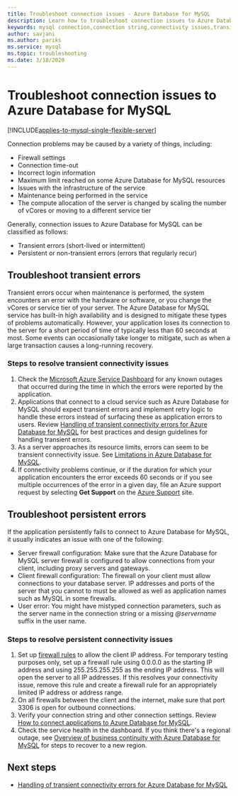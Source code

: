 ```yaml
---
title: Troubleshoot connection issues - Azure Database for MySQL
description: Learn how to troubleshoot connection issues to Azure Database for MySQL, including transient errors requiring retries, firewall issues, and outages.
keywords: mysql connection,connection string,connectivity issues,transient error,connection error
author: savjani
ms.author: pariks
ms.service: mysql
ms.topic: troubleshooting
ms.date: 3/18/2020
---
```


# Troubleshoot connection issues to Azure Database for MySQL

[!INCLUDE[applies-to-mysql-single-flexible-server](../includes/applies-to-mysql-single-flexible-server.md)]

Connection problems may be caused by a variety of things, including:

* Firewall settings
* Connection time-out
* Incorrect login information
* Maximum limit reached on some Azure Database for MySQL resources
* Issues with the infrastructure of the service
* Maintenance being performed in the service
* The compute allocation of the server is changed by scaling the number of vCores or moving to a different service tier

Generally, connection issues to Azure Database for MySQL can be classified as follows:

* Transient errors (short-lived or intermittent)
* Persistent or non-transient errors (errors that regularly recur)

## Troubleshoot transient errors

Transient errors occur when maintenance is performed, the system encounters an error with the hardware or software, or you change the vCores or service tier of your server. The Azure Database for MySQL service has built-in high availability and is designed to mitigate these types of problems automatically. However, your application loses its connection to the server for a short period of time of typically less than 60 seconds at most. Some events can occasionally take longer to mitigate, such as when a large transaction causes a long-running recovery.

### Steps to resolve transient connectivity issues

1. Check the [Microsoft Azure Service Dashboard](https://azure.microsoft.com/status) for any known outages that occurred during the time in which the errors were reported by the application.
2. Applications that connect to a cloud service such as Azure Database for MySQL should expect transient errors and implement retry logic to handle these errors instead of surfacing these as application errors to users. Review [Handling of transient connectivity errors for Azure Database for MySQL](concepts-connectivity.md) for best practices and design guidelines for handling transient errors.
3. As a server approaches its resource limits, errors can seem to be transient connectivity issue. See [Limitations in Azure Database for MySQL](concepts-limits.md).
4. If connectivity problems continue, or if the duration for which your application encounters the error exceeds 60 seconds or if you see multiple occurrences of the error in a given day, file an Azure support request by selecting **Get Support** on the [Azure Support](https://azure.microsoft.com/support/options) site.

## Troubleshoot persistent errors

If the application persistently fails to connect to Azure Database for MySQL, it usually indicates an issue with one of the following:

* Server firewall configuration: Make sure that the Azure Database for MySQL server firewall is configured to allow connections from your client, including proxy servers and gateways.
* Client firewall configuration: The firewall on your client must allow connections to your database server. IP addresses and ports of the server that you cannot to must be allowed as well as application names such as MySQL in some firewalls.
* User error: You might have mistyped connection parameters, such as the server name in the connection string or a missing *\@servername* suffix in the user name.

### Steps to resolve persistent connectivity issues

1. Set up [firewall rules](how-to-manage-firewall-using-portal.md) to allow the client IP address. For temporary testing purposes only, set up a firewall rule using 0.0.0.0 as the starting IP address and using 255.255.255.255 as the ending IP address. This will open the server to all IP addresses. If this resolves your connectivity issue, remove this rule and create a firewall rule for an appropriately limited IP address or address range.
2. On all firewalls between the client and the internet, make sure that port 3306 is open for outbound connections.
3. Verify your connection string and other connection settings. Review [How to connect applications to Azure Database for MySQL](how-to-connection-string.md).
4. Check the service health in the dashboard. If you think there's a regional outage, see [Overview of business continuity with Azure Database for MySQL](concepts-business-continuity.md) for steps to recover to a new region.

## Next steps

* [Handling of transient connectivity errors for Azure Database for MySQL](concepts-connectivity.md)
